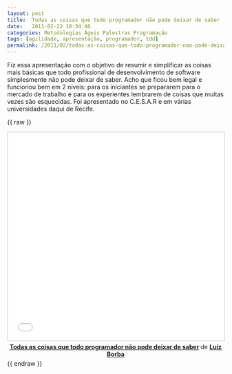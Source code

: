 ```yaml
---
layout: post
title:  Todas as coisas que todo programador não pode deixar de saber
date:   2011-02-22 10:34:40
categories: Metodologias Ágeis Palestras Programação
tags: [agilidade, apresentação, programador, tdd]
permalink: /2011/02/todas-as-coisas-que-todo-programador-nao-pode-deixar-de-saber
---
```


Fiz essa apresentação com o objetivo de resumir e simplificar as coisas mais básicas que todo profissional de desenvolvimento de software simplesmente não pode deixar de saber. Acho que ficou bem legal e funcionou bem em 2 níveis: para os iniciantes se prepararem para o mercado de trabalho e para os experientes lembrarem de coisas que muitas vezes são esquecidas. Foi apresentado no C.E.S.A.R e em várias universidades daqui de Recife.

{{ raw }}
<center>
<iframe src="//www.slideshare.net/slideshow/embed_code/key/AvcIdFvpjyfzZO" width="595" height="485" frameborder="0" marginwidth="0" marginheight="0" scrolling="no" style="border:1px solid #CCC; border-width:1px; margin-bottom:5px; max-width: 100%;" allowfullscreen> </iframe> <div style="margin-bottom:5px"> <strong> <a href="//www.slideshare.net/lborba/todas-as-coisas-que-todo-programador-no-pode-deixar-de-saber" title="Todas as coisas que todo programador não pode deixar de saber" target="_blank">Todas as coisas que todo programador não pode deixar de saber</a> </strong> de <strong><a target="_blank" href="//www.slideshare.net/lborba">Luiz Borba</a></strong> </div>
</center>
{{ endraw }}